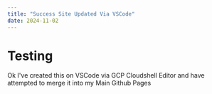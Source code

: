 ```yaml
---
title: "Success Site Updated Via VSCode"
date: 2024-11-02
---
```

# Testing
Ok I've created this on VSCode via GCP Cloudshell Editor and have attempted to merge it into my Main Github Pages
